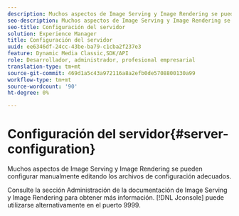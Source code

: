 ```yaml
---
description: Muchos aspectos de Image Serving y Image Rendering se pueden configurar manualmente editando los archivos de configuración adecuados.
seo-description: Muchos aspectos de Image Serving y Image Rendering se pueden configurar manualmente editando los archivos de configuración adecuados.
seo-title: Configuración del servidor
solution: Experience Manager
title: Configuración del servidor
uuid: ee6346df-24cc-43be-ba79-c1cba2f237e3
feature: Dynamic Media Classic,SDK/API
role: Desarrollador, administrador, profesional empresarial
translation-type: tm+mt
source-git-commit: 469d1a5c43a972116a8a2efb0de5708800130a99
workflow-type: tm+mt
source-wordcount: '90'
ht-degree: 0%

---
```



# Configuración del servidor{#server-configuration}

Muchos aspectos de Image Serving y Image Rendering se pueden configurar manualmente editando los archivos de configuración adecuados.

Consulte la sección Administración de la documentación de Image Serving y Image Rendering para obtener más información. [!DNL Jconsole] puede utilizarse alternativamente en el puerto 9999.
